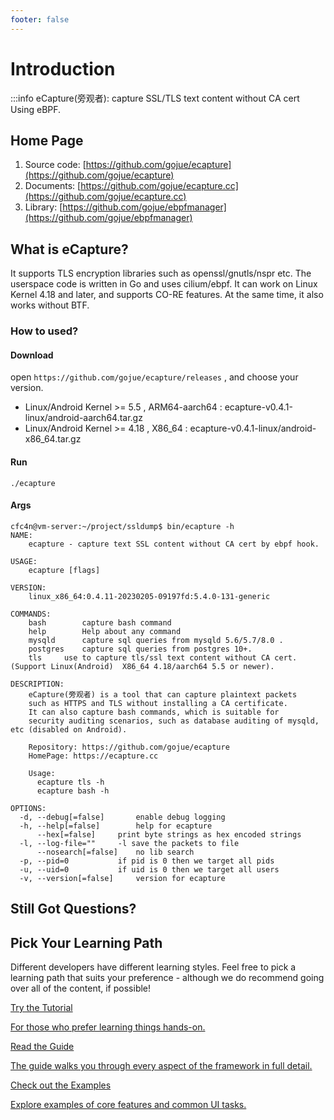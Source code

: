 ```yaml
---
footer: false
---
```


# Introduction

:::info eCapture(旁观者):  capture SSL/TLS text content without CA cert Using eBPF.

## Home Page

1. Source code: [https://github.com/gojue/ecapture](https://github.com/gojue/ecapture)
2. Documents: [https://github.com/gojue/ecapture.cc](https://github.com/gojue/ecapture.cc)
3. Library: [https://github.com/gojue/ebpfmanager](https://github.com/gojue/ebpfmanager)


## What is eCapture?
It supports TLS encryption libraries such as openssl/gnutls/nspr etc. The userspace code is written in Go and uses cilium/ebpf. It can work on Linux Kernel 4.18 and later, and supports CO-RE features. At the same time, it also works without BTF.

### How to used?

#### Download

open `https://github.com/gojue/ecapture/releases` , and choose your version.

* Linux/Android Kernel >= 5.5 , ARM64-aarch64 : ecapture-v0.4.1-linux/android-aarch64.tar.gz
* Linux/Android Kernel >= 4.18 , X86_64 : ecapture-v0.4.1-linux/android-x86_64.tar.gz

#### Run

```shell
./ecapture 
```

#### Args
```shell
cfc4n@vm-server:~/project/ssldump$ bin/ecapture -h
NAME:
	ecapture - capture text SSL content without CA cert by ebpf hook.

USAGE:
	ecapture [flags]

VERSION:
	linux_x86_64:0.4.11-20230205-09197fd:5.4.0-131-generic

COMMANDS:
	bash		capture bash command
	help		Help about any command
	mysqld		capture sql queries from mysqld 5.6/5.7/8.0 .
	postgres	capture sql queries from postgres 10+.
	tls		use to capture tls/ssl text content without CA cert. (Support Linux(Android)  X86_64 4.18/aarch64 5.5 or newer).

DESCRIPTION:
	eCapture(旁观者) is a tool that can capture plaintext packets
	such as HTTPS and TLS without installing a CA certificate.
	It can also capture bash commands, which is suitable for
	security auditing scenarios, such as database auditing of mysqld, etc (disabled on Android).
	
	Repository: https://github.com/gojue/ecapture
	HomePage: https://ecapture.cc
	
	Usage:
	  ecapture tls -h
	  ecapture bash -h

OPTIONS:
  -d, --debug[=false]		enable debug logging
  -h, --help[=false]		help for ecapture
      --hex[=false]		print byte strings as hex encoded strings
  -l, --log-file=""		-l save the packets to file
      --nosearch[=false]	no lib search
  -p, --pid=0			if pid is 0 then we target all pids
  -u, --uid=0			if uid is 0 then we target all users
  -v, --version[=false]		version for ecapture
```


## Still Got Questions?

[//]: # ([comment]: <> TODO: dead link)
[comment]: <> (More Detail [Quick-Start]&#40;/guide/quick-start&#41;.)

## Pick Your Learning Path

Different developers have different learning styles. Feel free to pick a learning path that suits your preference - although we do recommend going over all of the content, if possible!

<div class="vt-box-container next-steps">
  <a class="vt-box" href="/tutorial/">
    <p class="next-steps-link">Try the Tutorial</p>
    <p class="next-steps-caption">For those who prefer learning things hands-on.</p>
  </a>
  <a class="vt-box" href="/guide/quick-start.html">
    <p class="next-steps-link">Read the Guide</p>
    <p class="next-steps-caption">The guide walks you through every aspect of the framework in full detail.</p>
  </a>
  <a class="vt-box" href="/examples/">
    <p class="next-steps-link">Check out the Examples</p>
    <p class="next-steps-caption">Explore examples of core features and common UI tasks.</p>
  </a>
</div>
